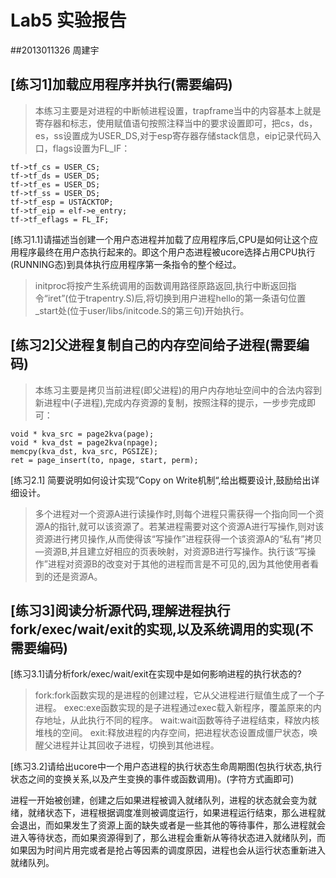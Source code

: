 # Lab5 实验报告
##2013011326 周建宇

## [练习1]加载应用程序并执行(需要编码)
>本练习主要是对进程的中断帧进程设置，trapframe当中的内容基本上就是寄存器和标志，使用赋值语句按照注释当中的要求设置即可，把cs，ds，es，ss设置成为USER_DS,对于esp寄存器存储stack信息，eip记录代码入口，flags设置为FL_IF：

	tf->tf_cs = USER_CS;
	tf->tf_ds = USER_DS;
	tf->tf_es = USER_DS;
	tf->tf_ss = USER_DS;
	tf->tf_esp = USTACKTOP;
	tf->tf_eip = elf->e_entry;
	tf->tf_eflags = FL_IF;


[练习1.1]请描述当创建一个用户态进程并加载了应用程序后,CPU是如何让这个应用程序最终在用户态执行起来的。即这个用户态进程被ucore选择占用CPU执行(RUNNING态)到具体执行应用程序第一条指令的整个经过。
>initproc将按产生系统调用的函数调用路径原路返回,执行中断返回指令“iret”(位于trapentry.S)后,将切换到用户进程hello的第一条语句位置_start处(位于user/libs/initcode.S的第三句)开始执行。

## [练习2]父进程复制自己的内存空间给子进程(需要编码)
>本练习主要是拷贝当前进程(即父进程)的用户内存地址空间中的合法内容到新进程中(子进程),完成内存资源的复制，按照注释的提示，一步步完成即可：

	void * kva_src = page2kva(page);
	void * kva_dst = page2kva(npage);
	memcpy(kva_dst, kva_src, PGSIZE);
	ret = page_insert(to, npage, start, perm);


[练习2.1] 简要说明如何设计实现”Copy on Write机制“,给出概要设计,鼓励给出详细设计。
>多个进程对一个资源A进行读操作时,则每个进程只需获得一个指向同一个资源A的指针,就可以该资源了。若某进程需要对这个资源A进行写操作,则对该资源进行拷贝操作,从而使得该“写操作”进程获得一个该资源A的“私有”拷贝—资源B,并且建立好相应的页表映射，对资源B进行写操作。执行该“写操作”进程对资源B的改变对于其他的进程而言是不可见的,因为其他使用者看到的还是资源A。

## [练习3]阅读分析源代码,理解进程执行fork/exec/wait/exit的实现,以及系统调用的实现(不需要编码)
[练习3.1]请分析fork/exec/wait/exit在实现中是如何影响进程的执行状态的?
>fork:fork函数实现的是进程的创建过程，它从父进程进行赋值生成了一个子进程。
exec:exe函数实现的是子进程通过exec载入新程序，覆盖原来的内存地址，从此执行不同的程序。
wait:wait函数等待子进程结束，释放内核堆栈的空间。
exit:释放进程的内存空间，把进程状态设置成僵尸状态，唤醒父进程并让其回收子进程，切换到其他进程。

[练习3.2]请给出ucore中一个用户态进程的执行状态生命周期图(包执行状态,执行状态之间的变换关系,以及产生变换的事件或函数调用)。(字符方式画即可)
>
进程一开始被创建，创建之后如果进程被调入就绪队列，进程的状态就会变为就绪，就绪状态下，进程根据调度准则被调度运行，如果进程运行结束，那么进程就会退出，而如果发生了资源上面的缺失或者是一些其他的等待事件，那么进程就会进入等待状态，而如果资源得到了，那么进程会重新从等待状态进入就绪队列，而如果因为时间片用完或者是抢占等因素的调度原因，进程也会从运行状态重新进入就绪队列。

